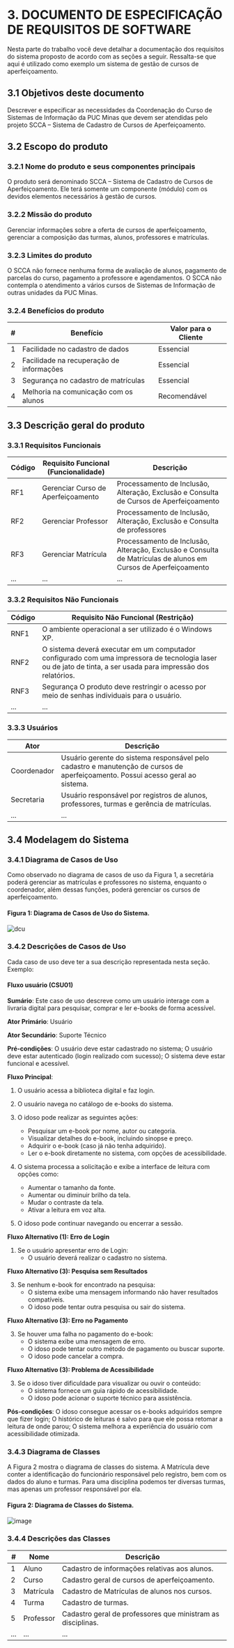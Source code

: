 # 3. DOCUMENTO DE ESPECIFICAÇÃO DE REQUISITOS DE SOFTWARE

Nesta parte do trabalho você deve detalhar a documentação dos requisitos do sistema proposto de acordo com as seções a seguir. Ressalta-se que aqui é utilizado como exemplo um sistema de gestão de cursos de aperfeiçoamento.

## 3.1 Objetivos deste documento
Descrever e especificar as necessidades da Coordenação do Curso de Sistemas de Informação da PUC Minas que devem ser atendidas pelo projeto SCCA – Sistema de Cadastro de Cursos de Aperfeiçoamento.

## 3.2 Escopo do produto

### 3.2.1 Nome do produto e seus componentes principais
O produto será denominado SCCA – Sistema de Cadastro de Cursos de Aperfeiçoamento. Ele terá somente um componente (módulo) com os devidos elementos necessários à gestão de cursos.

### 3.2.2 Missão do produto
Gerenciar informações sobre a oferta de cursos de aperfeiçoamento, gerenciar a composição das turmas, alunos, professores e matrículas. 

### 3.2.3 Limites do produto
O SCCA não fornece nenhuma forma de avaliação de alunos, pagamento de parcelas do curso, pagamento a professore e agendamentos. O SCCA não contempla o atendimento a vários cursos de Sistemas de Informação de outras unidades da PUC Minas.

### 3.2.4 Benefícios do produto

| # | Benefício | Valor para o Cliente |
|--------------------|------------------------------------|----------------------------------------|
|1	| Facilidade no cadastro de dados |	Essencial |
|2 | Facilidade na recuperação de informações | Essencial | 
|3 | Segurança no cadastro de matrículas | Essencial | 
|4	| Melhoria na comunicação com os alunos	| Recomendável | 

## 3.3 Descrição geral do produto

### 3.3.1 Requisitos Funcionais

| Código | Requisito Funcional (Funcionalidade) | Descrição |
|--------------------|------------------------------------|----------------------------------------|
| RF1 | Gerenciar Curso de Aperfeiçoamento |	Processamento de Inclusão, Alteração, Exclusão e Consulta de Cursos de Aperfeiçoamento |
| RF2 |	Gerenciar Professor	| Processamento de Inclusão, Alteração, Exclusão e Consulta de professores |
| RF3	| Gerenciar Matrícula |	Processamento de Inclusão, Alteração, Exclusão e Consulta de Matrículas de alunos em Cursos de Aperfeiçoamento |
| ... |	...	| ... |

### 3.3.2 Requisitos Não Funcionais

| Código | Requisito Não Funcional (Restrição) |
|--------------------|------------------------------------|
| RNF1 | O ambiente operacional a ser utilizado é o Windows XP. |
| RNF2 | O sistema deverá executar em um computador configurado com uma impressora de tecnologia laser ou de jato de tinta, a ser usada para impressão dos relatórios. |
| RNF3 |	Segurança	O produto deve restringir o acesso por meio de senhas individuais para o usuário. |
| ... |	... |	... |

### 3.3.3 Usuários 

| Ator | Descrição |
|--------------------|------------------------------------|
| Coordenador |	Usuário gerente do sistema responsável pelo cadastro e manutenção de cursos de aperfeiçoamento. Possui acesso geral ao sistema. |
| Secretaria |	Usuário responsável por registros de alunos, professores, turmas e gerência de matrículas. |
| ... |	... |	... |

## 3.4 Modelagem do Sistema

### 3.4.1 Diagrama de Casos de Uso
Como observado no diagrama de casos de uso da Figura 1, a secretária poderá gerenciar as matrículas e professores no sistema, enquanto o coordenador, além dessas funções, poderá gerenciar os cursos de aperfeiçoamento.

#### Figura 1: Diagrama de Casos de Uso do Sistema.

![dcu](https://cdn.discordapp.com/attachments/1241910175514886175/1361134604227973313/Imagem_do_WhatsApp_de_2025-04-13_as_20.53.13_0baa04a4.jpg?ex=67fda6e2&is=67fc5562&hm=b00822be202d4ddb235b50a73c4d2c77e4410477a4d403e20dd118a0552ed62b&)
 
### 3.4.2 Descrições de Casos de Uso

Cada caso de uso deve ter a sua descrição representada nesta seção. Exemplo:

#### Fluxo usuário (CSU01) 
 

**Sumário**: Este caso de uso descreve como um usuário interage com a livraria digital para pesquisar, comprar e ler e-books de forma acessível. 

**Ator Primário**: Usuário 

**Ator Secundário**: Suporte Técnico  

**Pré-condições**: O usuário deve estar cadastrado no sistema; O usuário deve estar autenticado (login realizado com sucesso); O sistema deve estar funcional e acessível. 

 

**Fluxo Principal**: 

1) O usuário acessa a biblioteca digital e faz login. 

2) O usuário navega no catálogo de e-books do sistema. 

3) O idoso pode realizar as seguintes ações:
   
   - Pesquisar um e-book por nome, autor ou categoria. 
   - Visualizar detalhes do e-book, incluindo sinopse e preço. 
   - Adquirir o e-book (caso já não tenha adquirido). 
   - Ler o e-book diretamente no sistema, com opções de acessibilidade. 

 4) O sistema processa a solicitação e exibe a interface de leitura com opções como: 

    - Aumentar o tamanho da fonte. 
    - Aumentar ou diminuir brilho da tela. 
    - Mudar o contraste da tela. 
    - Ativar a leitura em voz alta. 

 5) O idoso pode continuar navegando ou encerrar a sessão. 

**Fluxo Alternativo (1): Erro de Login**

1. Se o usuário apresentar erro de Login: 
   - O usuário deverá realizar o cadastro no sistema. 

**Fluxo Alternativo (3): Pesquisa sem Resultados** 

3. Se nenhum e-book for encontrado na pesquisa: 
   - O sistema exibe uma mensagem informando não haver resultados compatíveis.
   - O idoso pode tentar outra pesquisa ou sair do sistema. 

**Fluxo Alternativo (3): Erro no Pagamento** 

3. Se houver uma falha no pagamento do e-book: 
   - O sistema exibe uma mensagem de erro. 
   - O idoso pode tentar outro método de pagamento ou buscar suporte. 
   - O idoso pode cancelar a compra. 

**Fluxo Alternativo (3): Problema de Acessibilidade** 

3. Se o idoso tiver dificuldade para visualizar ou ouvir o conteúdo: 
   - O sistema fornece um guia rápido de acessibilidade. 
   - O idoso pode acionar o suporte técnico para assistência. 

**Pós-condições**: O idoso consegue acessar os e-books adquiridos sempre que fizer login; O histórico de leituras é salvo para que ele possa retomar a leitura de onde parou; O sistema melhora a experiência do usuário com acessibilidade otimizada. 

### 3.4.3 Diagrama de Classes 

A Figura 2 mostra o diagrama de classes do sistema. A Matrícula deve conter a identificação do funcionário responsável pelo registro, bem com os dados do aluno e turmas. Para uma disciplina podemos ter diversas turmas, mas apenas um professor responsável por ela.

#### Figura 2: Diagrama de Classes do Sistema.
 
![image](https://discord.com/channels/@me/1241910175514886175/1361140446264430692)


### 3.4.4 Descrições das Classes 

| # | Nome | Descrição |
|--------------------|------------------------------------|----------------------------------------|
| 1	|	Aluno |	Cadastro de informações relativas aos alunos. |
| 2	| Curso |	Cadastro geral de cursos de aperfeiçoamento. |
| 3 |	Matrícula |	Cadastro de Matrículas de alunos nos cursos. |
| 4 |	Turma |	Cadastro de turmas.
| 5	|	Professor |	Cadastro geral de professores que ministram as disciplinas. |
| ... |	... |	... |
